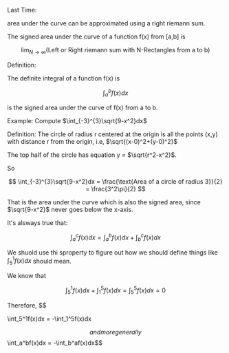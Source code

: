 Last Time:

area under the curve can be approximated using a right riemann sum.

The signed area under the curve of a function f(x) from [a,b] is 

$$
\lim_{N\to\infty}(\text{Left or Right riemann sum with N-Rectangles from a to b})
$$

Definition:

The definite integral of a function f(x) is 

$$
\int_{a}^{b}f(x)dx
$$

is the signed area under the curve of f(x) from a to b.

Example: Compute $\int_{-3}^{3}\sqrt{9-x^2}dx$ 

Definition:
The circle of radius r centered at the origin is all the points (x,y) with distance r from the origin, i.e, $\sqrt{(x-0)^2+(y-0)^2}$ 

The top half of the circle has equation y = $\sqrt{r^2-x^2}$.

So

$$
\int_{-3}^{3}\sqrt{9-x^2}dx = \frac{\text{Area of a circle of radius 3}}{2} = \frac{3^2\pi}{2}
$$

That is the area under the curve which is also the signed area, since $\sqrt{9-x^2}$ never goes below the x-axis.

It's alsways true that:

$$
\int_{a}^c f(x)dx = \int_a^bf(x)dx+\int_b^cf(x)dx
$$

We shuold use thi sproperty to figure out how we should define things like $\int_5^1f(x)dx$ should mean.

We know that 

$$
\int_5^1f(x)dx+\int_1^5f(x)dx=\int_5^5f(x)dx = 0$$


Therefore, 
$$

\int_5^1f(x)dx = -\int_1^5f(x)dx

$$
and more generally
$$\int_a^bf(x)dx = -\int_b^af(x)dx$$
